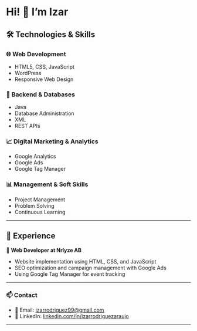 # Hi! 👋 I’m Izar

## 🛠 Technologies & Skills  

### 🌐 **Web Development**  
- HTML5, CSS, JavaScript  
- WordPress  
- Responsive Web Design  

### 🔹 **Backend & Databases**  
- Java  
- Database Administration  
- XML  
- REST APIs  

### 📈 **Digital Marketing & Analytics**  
- Google Analytics  
- Google Ads  
- Google Tag Manager  

### 📊 **Management & Soft Skills**  
- Project Management  
- Problem Solving  
- Continuous Learning  

---

## 💼 **Experience**  
🔹 **Web Developer at Nrlyze AB**  
- Website implementation using HTML, CSS, and JavaScript  
- SEO optimization and campaign management with Google Ads  
- Using Google Tag Manager for event tracking  

---

### 📫 Contact  
- 📧 Email: [izarrodriguez99@gmail.com](mailto:izarrodriguez99@gmail.com)  
- 🔗 LinkedIn: [linkedin.com/in/izarrodriguezaraujo](https://www.linkedin.com/in/izarrodriguezaraujo/)  

---
